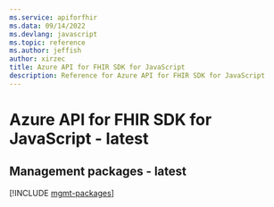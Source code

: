 ```yaml
---
ms.service: apiforfhir
ms.data: 09/14/2022
ms.devlang: javascript
ms.topic: reference
ms.author: jeffish
author: xirzec
title: Azure API for FHIR SDK for JavaScript
description: Reference for Azure API for FHIR SDK for JavaScript
---
```

# Azure API for FHIR SDK for JavaScript - latest

## Management packages - latest
[!INCLUDE [mgmt-packages](api-for-fhir-mgmt-index.md)]